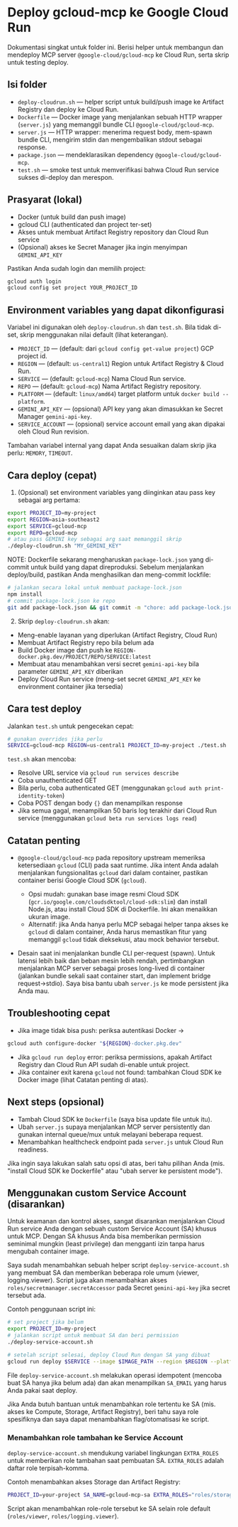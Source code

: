 # Deploy gcloud-mcp ke Google Cloud Run

Dokumentasi singkat untuk folder ini. Berisi helper untuk membangun dan mendeploy MCP server `@google-cloud/gcloud-mcp` ke Cloud Run, serta skrip untuk testing deploy.

## Isi folder
- `deploy-cloudrun.sh` — helper script untuk build/push image ke Artifact Registry dan deploy ke Cloud Run.
- `Dockerfile` — Docker image yang menjalankan sebuah HTTP wrapper (`server.js`) yang memanggil bundle CLI `@google-cloud/gcloud-mcp`.
- `server.js` — HTTP wrapper: menerima request body, mem-spawn bundle CLI, mengirim stdin dan mengembalikan stdout sebagai response.
- `package.json` — mendeklarasikan dependency `@google-cloud/gcloud-mcp`.
- `test.sh` — smoke test untuk memverifikasi bahwa Cloud Run service sukses di-deploy dan merespon.

## Prasyarat (lokal)
- Docker (untuk build dan push image)
- gcloud CLI (authenticated dan project ter-set)
- Akses untuk membuat Artifact Registry repository dan Cloud Run service
- (Opsional) akses ke Secret Manager jika ingin menyimpan `GEMINI_API_KEY`

Pastikan Anda sudah login dan memilih project:

```bash
gcloud auth login
gcloud config set project YOUR_PROJECT_ID
```

## Environment variables yang dapat dikonfigurasi

Variabel ini digunakan oleh `deploy-cloudrun.sh` dan `test.sh`. Bila tidak di-set, skrip menggunakan nilai default (lihat keterangan).

- `PROJECT_ID` — (default: dari `gcloud config get-value project`) GCP project id.
- `REGION` — (default: `us-central1`) Region untuk Artifact Registry & Cloud Run.
- `SERVICE` — (default: `gcloud-mcp`) Nama Cloud Run service.
- `REPO` — (default: `gcloud-mcp`) Nama Artifact Registry repository.
- `PLATFORM` — (default: `linux/amd64`) target platform untuk `docker build --platform`.
- `GEMINI_API_KEY` — (opsional) API key yang akan dimasukkan ke Secret Manager `gemini-api-key`.
- `SERVICE_ACCOUNT` — (opsional) service account email yang akan dipakai oleh Cloud Run revision.

Tambahan variabel internal yang dapat Anda sesuaikan dalam skrip jika perlu: `MEMORY`, `TIMEOUT`.

## Cara deploy (cepat)

1. (Opsional) set environment variables yang diinginkan atau pass key sebagai arg pertama:

```bash
export PROJECT_ID=my-project
export REGION=asia-southeast2
export SERVICE=gcloud-mcp
export REPO=gcloud-mcp
# atau pass GEMINI key sebagai arg saat memanggil skrip
./deploy-cloudrun.sh "MY_GEMINI_KEY"
```

NOTE: Dockerfile sekarang mengharuskan `package-lock.json` yang di-commit untuk build yang dapat direproduksi. Sebelum menjalankan deploy/build, pastikan Anda menghasilkan dan meng-commit lockfile:

```bash
# jalankan secara lokal untuk membuat package-lock.json
npm install
# commit package-lock.json ke repo
git add package-lock.json && git commit -m "chore: add package-lock.json"
```

2. Skrip `deploy-cloudrun.sh` akan:
- Meng-enable layanan yang diperlukan (Artifact Registry, Cloud Run)
- Membuat Artifact Registry repo bila belum ada
- Build Docker image dan push ke `REGION-docker.pkg.dev/PROJECT/REPO/SERVICE:latest`
- Membuat atau menambahkan versi secret `gemini-api-key` bila parameter `GEMINI_API_KEY` diberikan
- Deploy Cloud Run service (meng-set secret `GEMINI_API_KEY` ke environment container jika tersedia)

## Cara test deploy

Jalankan `test.sh` untuk pengecekan cepat:

```bash
# gunakan overrides jika perlu
SERVICE=gcloud-mcp REGION=us-central1 PROJECT_ID=my-project ./test.sh
```

`test.sh` akan mencoba:
- Resolve URL service via `gcloud run services describe`
- Coba unauthenticated GET
- Bila perlu, coba authenticated GET (menggunakan `gcloud auth print-identity-token`)
- Coba POST dengan body `{}` dan menampilkan response
- Jika semua gagal, menampilkan 50 baris log terakhir dari Cloud Run service (menggunakan `gcloud beta run services logs read`)

## Catatan penting

- `@google-cloud/gcloud-mcp` pada repository upstream memeriksa ketersediaan `gcloud` (CLI) pada saat runtime. Jika intent Anda adalah menjalankan fungsionalitas `gcloud` dari dalam container, pastikan container berisi Google Cloud SDK (`gcloud`).
  - Opsi mudah: gunakan base image resmi Cloud SDK (`gcr.io/google.com/cloudsdktool/cloud-sdk:slim`) dan install Node.js, atau install Cloud SDK di Dockerfile. Ini akan menaikkan ukuran image.
  - Alternatif: jika Anda hanya perlu MCP sebagai helper tanpa akses ke `gcloud` di dalam container, Anda harus memastikan fitur yang memanggil `gcloud` tidak dieksekusi, atau mock behavior tersebut.

- Desain saat ini menjalankan bundle CLI per-request (spawn). Untuk latensi lebih baik dan beban mesin lebih rendah, pertimbangkan menjalankan MCP server sebagai proses long-lived di container (jalankan bundle sekali saat container start, dan implement bridge request→stdio). Saya bisa bantu ubah `server.js` ke mode persistent jika Anda mau.

## Troubleshooting cepat
- Jika image tidak bisa push: periksa autentikasi Docker →

```bash
gcloud auth configure-docker "${REGION}-docker.pkg.dev"
```

- Jika `gcloud run deploy` error: periksa permissions, apakah Artifact Registry dan Cloud Run API sudah di-enable untuk project.
- Jika container exit karena `gcloud` not found: tambahkan Cloud SDK ke Docker image (lihat Catatan penting di atas).

## Next steps (opsional)
- Tambah Cloud SDK ke `Dockerfile` (saya bisa update file untuk itu).
- Ubah `server.js` supaya menjalankan MCP server persistently dan gunakan internal queue/mux untuk melayani beberapa request.
- Menambahkan healthcheck endpoint pada `server.js` untuk Cloud Run readiness.

Jika ingin saya lakukan salah satu opsi di atas, beri tahu pilihan Anda (mis. "install Cloud SDK ke Dockerfile" atau "ubah server ke persistent mode").

## Menggunakan custom Service Account (disarankan)

Untuk keamanan dan kontrol akses, sangat disarankan menjalankan Cloud Run service Anda dengan sebuah custom Service Account (SA) khusus untuk MCP. Dengan SA khusus Anda bisa memberikan permission seminimal mungkin (least privilege) dan mengganti izin tanpa harus mengubah container image.

Saya sudah menambahkan sebuah helper script `deploy-service-account.sh` yang membuat SA dan memberikan beberapa role umum (viewer, logging.viewer). Script juga akan menambahkan akses `roles/secretmanager.secretAccessor` pada Secret `gemini-api-key` jika secret tersebut ada.

Contoh penggunaan script ini:

```bash
# set project jika belum
export PROJECT_ID=my-project
# jalankan script untuk membuat SA dan beri permission
./deploy-service-account.sh

# setelah script selesai, deploy Cloud Run dengan SA yang dibuat
gcloud run deploy $SERVICE --image $IMAGE_PATH --region $REGION --platform managed --service-account ${SA_EMAIL} --allow-unauthenticated
```

File `deploy-service-account.sh` melakukan operasi idempotent (mencoba buat SA hanya jika belum ada) dan akan menampilkan `SA_EMAIL` yang harus Anda pakai saat deploy.

Jika Anda butuh bantuan untuk menambahkan role tertentu ke SA (mis. akses ke Compute, Storage, Artifact Registry), beri tahu saya role spesifiknya dan saya dapat menambahkan flag/otomatisasi ke script.

### Menambahkan role tambahan ke Service Account

`deploy-service-account.sh` mendukung variabel lingkungan `EXTRA_ROLES` untuk memberikan role tambahan saat pembuatan SA. `EXTRA_ROLES` adalah daftar role terpisah-komma.

Contoh menambahkan akses Storage dan Artifact Registry:

```bash
PROJECT_ID=your-project SA_NAME=gcloud-mcp-sa EXTRA_ROLES="roles/storage.objectAdmin,roles/artifactregistry.writer" ./deploy-service-account.sh
```

Script akan menambahkan role-role tersebut ke SA selain role default (`roles/viewer`, `roles/logging.viewer`).
